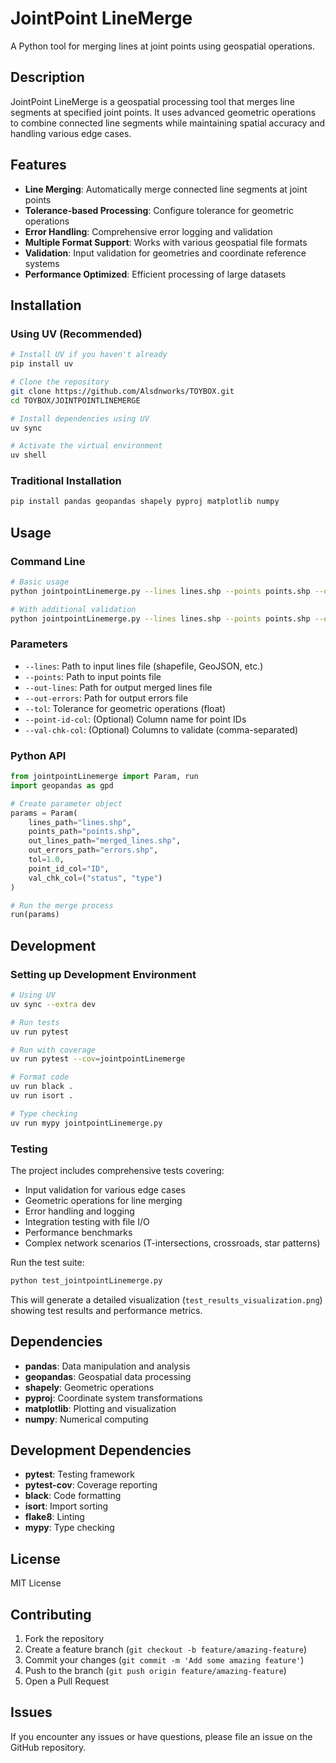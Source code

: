 # JointPoint LineMerge

A Python tool for merging lines at joint points using geospatial operations.

## Description

JointPoint LineMerge is a geospatial processing tool that merges line segments at specified joint points. It uses advanced geometric operations to combine connected line segments while maintaining spatial accuracy and handling various edge cases.

## Features

- **Line Merging**: Automatically merge connected line segments at joint points
- **Tolerance-based Processing**: Configure tolerance for geometric operations
- **Error Handling**: Comprehensive error logging and validation
- **Multiple Format Support**: Works with various geospatial file formats
- **Validation**: Input validation for geometries and coordinate reference systems
- **Performance Optimized**: Efficient processing of large datasets

## Installation

### Using UV (Recommended)

```bash
# Install UV if you haven't already
pip install uv

# Clone the repository
git clone https://github.com/Alsdnworks/TOYBOX.git
cd TOYBOX/JOINTPOINTLINEMERGE

# Install dependencies using UV
uv sync

# Activate the virtual environment
uv shell
```

### Traditional Installation

```bash
pip install pandas geopandas shapely pyproj matplotlib numpy
```

## Usage

### Command Line

```bash
# Basic usage
python jointpointLinemerge.py --lines lines.shp --points points.shp --out-lines merged_lines.shp --out-errors errors.shp --tol 1.0

# With additional validation
python jointpointLinemerge.py --lines lines.shp --points points.shp --out-lines merged_lines.shp --out-errors errors.shp --tol 1.0 --point-id-col "ID" --val-chk-col "status,type"
```

### Parameters

- `--lines`: Path to input lines file (shapefile, GeoJSON, etc.)
- `--points`: Path to input points file
- `--out-lines`: Path for output merged lines file
- `--out-errors`: Path for output errors file
- `--tol`: Tolerance for geometric operations (float)
- `--point-id-col`: (Optional) Column name for point IDs
- `--val-chk-col`: (Optional) Columns to validate (comma-separated)

### Python API

```python
from jointpointLinemerge import Param, run
import geopandas as gpd

# Create parameter object
params = Param(
    lines_path="lines.shp",
    points_path="points.shp", 
    out_lines_path="merged_lines.shp",
    out_errors_path="errors.shp",
    tol=1.0,
    point_id_col="ID",
    val_chk_col=("status", "type")
)

# Run the merge process
run(params)
```

## Development

### Setting up Development Environment

```bash
# Using UV
uv sync --extra dev

# Run tests
uv run pytest

# Run with coverage
uv run pytest --cov=jointpointLinemerge

# Format code
uv run black .
uv run isort .

# Type checking
uv run mypy jointpointLinemerge.py
```

### Testing

The project includes comprehensive tests covering:

- Input validation for various edge cases
- Geometric operations for line merging  
- Error handling and logging
- Integration testing with file I/O
- Performance benchmarks
- Complex network scenarios (T-intersections, crossroads, star patterns)

Run the test suite:

```bash
python test_jointpointLinemerge.py
```

This will generate a detailed visualization (`test_results_visualization.png`) showing test results and performance metrics.

## Dependencies

- **pandas**: Data manipulation and analysis
- **geopandas**: Geospatial data processing
- **shapely**: Geometric operations
- **pyproj**: Coordinate system transformations
- **matplotlib**: Plotting and visualization
- **numpy**: Numerical computing

## Development Dependencies

- **pytest**: Testing framework
- **pytest-cov**: Coverage reporting
- **black**: Code formatting
- **isort**: Import sorting
- **flake8**: Linting
- **mypy**: Type checking

## License

MIT License

## Contributing

1. Fork the repository
2. Create a feature branch (`git checkout -b feature/amazing-feature`)
3. Commit your changes (`git commit -m 'Add some amazing feature'`)
4. Push to the branch (`git push origin feature/amazing-feature`)
5. Open a Pull Request

## Issues

If you encounter any issues or have questions, please file an issue on the GitHub repository.